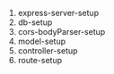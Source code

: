 1. express-server-setup
2. db-setup
3. cors-bodyParser-setup
4. model-setup
5. controller-setup
6. route-setup

